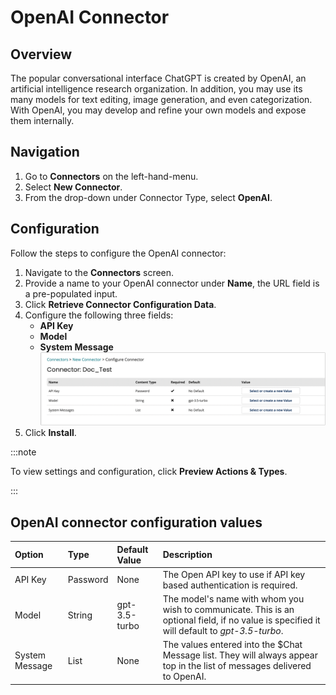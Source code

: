 # OpenAI Connector

<head>
  <meta name="guidename" content="Flow"/>
  <meta name="context" content="GUID-4856d164-98fd-42e9-b345-5e33f8cfaeff"/>
</head>

## Overview

The popular conversational interface ChatGPT is created by OpenAI, an artificial intelligence research organization. In addition, you may use its many models for text editing, image generation, and even categorization. With OpenAI, you may develop and refine your own models and expose them internally.

## Navigation

1. Go to **Connectors** on the left-hand-menu.
2. Select **New Connector**.
3. From the drop-down under Connector Type, select **OpenAI**.

## Configuration

Follow the steps to configure the  OpenAI connector:

1. Navigate to the **Connectors** screen.
2. Provide a name to your OpenAI connector under **Name**, the URL field is a pre-populated input.
3. Click **Retrieve Connector Configuration Data**.
4. Configure the following three fields:
    - **API Key**
    - **Model** 
    - **System Message**
![O](../Images/img-flo_OpenAI_Connector.png)
5. Click **Install**.

:::note

To view settings and configuration, click **Preview Actions & Types**.

:::

## OpenAI connector configuration values

|Option|Type|Default Value|Description|
|:-----|:---|:------|:------------|
|API Key|Password|None|The Open API key to use if API key based authentication is required.|
|Model|String|gpt-3.5-turbo|The model's name with whom you wish to communicate. This is an optional field, if no value is specified it will default to *gpt-3.5-turbo*.|
|System Message|List|None|The values entered into the $Chat Message list. They will always appear top in the list of messages delivered to OpenAI.|
